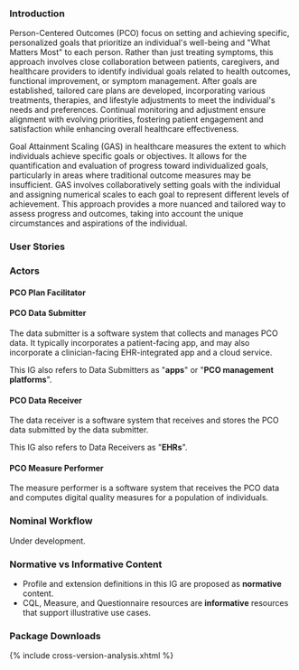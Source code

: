 ### Introduction

Person-Centered Outcomes (PCO) focus on setting and achieving specific, personalized goals that prioritize an individual's well-being and "What Matters Most" to each person. Rather than just treating symptoms, this approach involves close collaboration between patients, caregivers, and healthcare providers to identify individual goals related to health outcomes, functional improvement, or symptom management. After goals are established, tailored care plans are developed, incorporating various treatments, therapies, and lifestyle adjustments to meet the individual's needs and preferences. Continual monitoring and adjustment ensure alignment with evolving priorities, fostering patient engagement and satisfaction while enhancing overall healthcare effectiveness.

Goal Attainment Scaling (GAS) in healthcare measures the extent to which individuals achieve specific goals or objectives. It allows for the quantification and evaluation of progress toward individualized goals, particularly in areas where traditional outcome measures may be insufficient. GAS involves collaboratively setting goals with the individual and assigning numerical scales to each goal to represent different levels of achievement. This approach provides a more nuanced and tailored way to assess progress and outcomes, taking into account the unique circumstances and aspirations of the individual.

### User Stories


### Actors

#### PCO Plan Facilitator



#### PCO Data Submitter

The data submitter is a software system that collects and manages PCO data. It typically incorporates a patient-facing app, and may also incorporate a clinician-facing EHR-integrated app and a cloud service.

This IG also refers to Data Submitters as "**apps**" or "**PCO management platforms**".

#### PCO Data Receiver

The data receiver is a software system that receives and stores the PCO data submitted by the data submitter.

This IG also refers to Data Receivers as "**EHRs**".

#### PCO Measure Performer

The measure performer is a software system that receives the PCO data and computes digital quality measures for a population of individuals.

### Nominal Workflow

Under development.

### Normative vs Informative Content

* Profile and extension definitions in this IG are proposed as **normative** content.
* CQL, Measure, and Questionnaire resources are **informative** resources that support illustrative use cases.

### Package Downloads

{% include cross-version-analysis.xhtml %}
